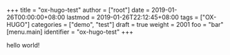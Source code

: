 +++
title = "ox-hugo-test"
author = ["root"]
date = 2019-01-26T00:00:00+08:00
lastmod = 2019-01-26T22:12:45+08:00
tags = ["OX-HUGO"]
categories = ["demo", "test"]
draft = true
weight = 2001
foo = "bar"
[menu.main]
  identifier = "ox-hugo-test"
+++

hello world!
